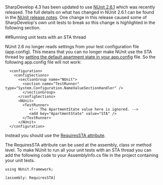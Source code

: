 
SharpDevelop 4.3 has been updated to use [NUnit 2.6.1](http://nunit.org/index.php?p=releaseNotes&r=2.6.1) which was recently released. The full details on what has changed in NUnit 2.6.1 can be found in the [NUnit release notes](http://nunit.org/index.php?p=releaseNotes&r=2.6.1). One change in this release caused some of SharpDevelop's own unit tests to break so this change is highlighted in the following section. 

##Running unit tests with an STA thread

NUnit 2.6 no longer reads settings from your test configuration file (app.config). This means that you can no longer make NUnit use the STA thread by [setting the default apartment state in your app.config](http://stackoverflow.com/questions/2434067/how-to-run-unit-tests-in-stathread-mode) file. So the following app.config file will not work:

      <configuration> 
        <configSections>
          <sectionGroup name="NUnit">
            <section name="TestRunner"  type="System.Configuration.NameValueSectionHandler" />
            </sectionGroup>
          </configSections>
          <NUnit>
            <TestRunner>
               <!-- The ApartmentState value here is ignored. -->
               <add key="ApartmentState" value="STA" />
            </TestRunner>
          </NUnit>
      </configuration>

Instead you should use the [RequiresSTA attribute](http://www.nunit.org/index.php?p=requiresSTA&r=2.6.1). 

The RequiresSTA attribute can be used at the assembly, class or method level. To make NUnit to run all your unit tests with an STA thread you can add the following code to your AssemblyInfo.cs file in the project containing your unit tests.

    using NUnit.Framework;
    
    [assembly: RequiresSTA]

